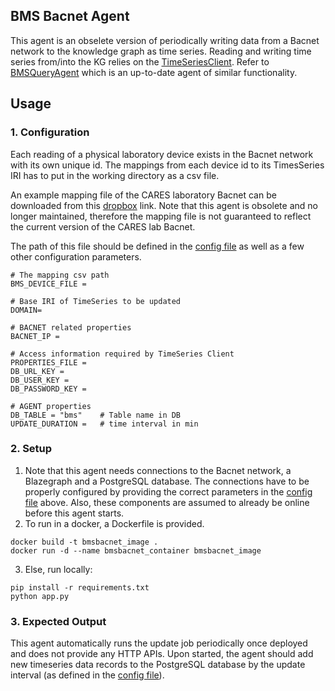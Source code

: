 ## BMS Bacnet Agent
This agent is an obselete version of periodically writing data from a Bacnet network to the knowledge graph as time series. Reading and writing time series from/into the KG relies on the [TimeSeriesClient]. Refer to [BMSQueryAgent] which is an up-to-date agent of similar functionality.



## Usage
### 1. Configuration
Each reading of a physical laboratory device exists in the Bacnet network with its own unique id. The mappings from each device id to its TimesSeries IRI has to put in the working directory as a csv file. 

An example mapping file of the CARES laboratory Bacnet can be downloaded from this [dropbox] link. Note that this agent is obsolete and no longer maintained, therefore the mapping file is not guaranteed to reflect the current version of the CARES lab Bacnet.


The path of this file should be defined in the [config file] as well as a few other configuration parameters.
```
# The mapping csv path
BMS_DEVICE_FILE = 

# Base IRI of TimeSeries to be updated
DOMAIN=

# BACNET related properties
BACNET_IP = 

# Access information required by TimeSeries Client
PROPERTIES_FILE = 
DB_URL_KEY = 
DB_USER_KEY = 
DB_PASSWORD_KEY = 

# AGENT properties
DB_TABLE = "bms"    # Table name in DB
UPDATE_DURATION =   # time interval in min
```

### 2. Setup

1. Note that this agent needs connections to the Bacnet network, a Blazegraph and a PostgreSQL database. The connections have to be properly configured by providing the correct parameters in the [config file] above. Also, these components are assumed to already be online before this agent starts. 
2. To run in a docker, a Dockerfile is provided.
```commandline
docker build -t bmsbacnet_image .
docker run -d --name bmsbacnet_container bmsbacnet_image
```
3. Else, run locally:
```commandline
pip install -r requirements.txt
python app.py
```
### 3. Expected Output
This agent automatically runs the update job periodically once deployed and does not provide any HTTP APIs. Upon started, the agent should add new timeseries data records to the PostgreSQL database by the update interval (as defined in the [config file]). 

[config file]: ./config/config.py

[TimeSeriesClient]: https://github.com/TheWorldAvatar/baselib/tree/main/src/main/java/uk/ac/cam/cares/jps/base/timeseries

[BMSQueryAgent]: https://github.com/cambridge-cares/TheWorldAvatar/tree/main/Agents/BMSQueryAgent

[dropbox]: https://www.dropbox.com/scl/fi/3wygcubprwmpywm5f5wxx/bmsbacnetmap.csv?rlkey=hwdfcp8cg9ikajw6682n9tg5j&dl=0
